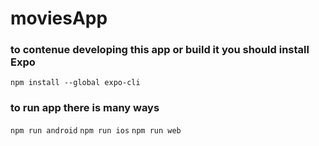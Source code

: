 # moviesApp
### to contenue developing this app or build it you should install Expo
  `npm install --global expo-cli`

### to run app there is many ways 
  `npm run android`
  `npm run ios`
  `npm run web`
  
